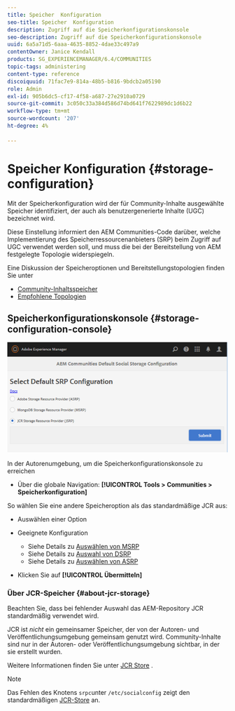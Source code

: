 ```yaml
---
title: Speicher  Konfiguration
seo-title: Speicher  Konfiguration
description: Zugriff auf die Speicherkonfigurationskonsole
seo-description: Zugriff auf die Speicherkonfigurationskonsole
uuid: 6a5a71d5-6aaa-4635-8852-4dae33c497a9
contentOwner: Janice Kendall
products: SG_EXPERIENCEMANAGER/6.4/COMMUNITIES
topic-tags: administering
content-type: reference
discoiquuid: 71fac7e9-814a-48b5-b816-9bdcb2a05190
role: Admin
exl-id: 905b6dc5-cf17-4f58-a687-27e2910a0729
source-git-commit: 3c050c33a384d586d74bd641f7622989dc1d6b22
workflow-type: tm+mt
source-wordcount: '207'
ht-degree: 4%

---
```


# Speicher  Konfiguration {#storage-configuration}

Mit der Speicherkonfiguration wird der für Community-Inhalte ausgewählte Speicher identifiziert, der auch als benutzergenerierte Inhalte (UGC) bezeichnet wird.

Diese Einstellung informiert den AEM Communities-Code darüber, welche Implementierung des Speicherressourcenanbieters (SRP) beim Zugriff auf UGC verwendet werden soll, und muss die bei der Bereitstellung von AEM festgelegte Topologie widerspiegeln.

Eine Diskussion der Speicheroptionen und Bereitstellungstopologien finden Sie unter

* [Community-Inhaltsspeicher](working-with-srp.md)
* [Empfohlene Topologien](topologies.md)

## Speicherkonfigurationskonsole {#storage-configuration-console}

![chlimage_1-188](assets/chlimage_1-188.png)

In der Autorenumgebung, um die Speicherkonfigurationskonsole zu erreichen

* Über die globale Navigation: **[!UICONTROL Tools > Communities > Speicherkonfiguration]**

So wählen Sie eine andere Speicheroption als das standardmäßige JCR aus:

* Auswählen einer Option
* Geeignete Konfiguration

   * Siehe Details zu [Auswählen von MSRP](msrp.md#select-msrp)
   * Siehe Details zu [Auswahl von DSRP](dsrp.md#select-dsrp)
   * Siehe Details zu [Auswählen von ASRP](asrp.md#select-asrp)

* Klicken Sie auf **[!UICONTROL Übermitteln]**

### Über JCR-Speicher {#about-jcr-storage}

Beachten Sie, dass bei fehlender Auswahl das AEM-Repository JCR standardmäßig verwendet wird.

JCR ist *nicht* ein gemeinsamer Speicher, der von der Autoren- und Veröffentlichungsumgebung gemeinsam genutzt wird. Community-Inhalte sind nur in der Autoren- oder Veröffentlichungsumgebung sichtbar, in der sie erstellt wurden.

Weitere Informationen finden Sie unter [JCR Store](jsrp.md) .

>[!NOTE]
>
>Das Fehlen des Knotens `srpc`unter `/etc/socialconfig` zeigt den standardmäßigen [JCR-Store](jsrp.md) an.

